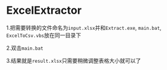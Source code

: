 # ExcelExtractor

1.把需要转换的文件命名为`input.xlsx`并和`Extract.exe`, `main.bat`, `ExcelToCsv.vbs`放在同一目录下

2.双击`main.bat`

3.结果就是`result.xlsx`只需要稍微调整表格大小就可以了
